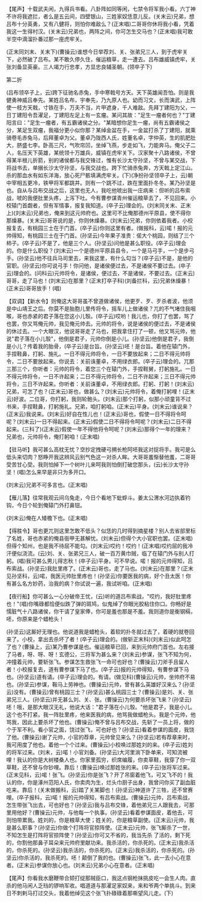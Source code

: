 <!-- { "loadSidebar": true } -->
【尾声】十载武夫闲，九得兵书看。八卦阵如同等闲，七禁令将军我小看。六丁神不许将我遮拦，者么是五云间，四壁银山，三姓家奴恁意儿反。(关末云)兄弟，想吕布十分英勇，又有八健将，则怕你难敌么？(正末唱)二哥哥你休将我小看，凭着我这一生得村汉。(关末云)兄弟也，两阵之间，你可怎生交马也？(正末唱)我可敢半空中滴溜扑番过那一座虎牢关。

(正末同刘末、关末下)(曹操云)谁想今日举荐刘、关、张弟兄三人，到于虎牢关下，必然破了吕布。某不敢久停久住，催运粮草，走一遭去。吕布雄威镇虎牢，关张刘备显英豪。三人竭力行忠孝，方显忠良辅圣朝。(领卒子下)

第二折

(吕布领卒子上，云)跨下征驰名赤兔，手中寒戟号方天。天下英雄闻吾怕。则是我健勇神威吕奉先。某姓吕名布，宇奉先，乃九原人也。幼而习文，长而演武，上阵使一枝方天戟，寸铁在手，万夫不当，片甲遮身，千人难敌。先拜丁建阳为父，一日丁建阳令吾濯足，丁建阳左足上有一玄瘤。某问其故："足生一瘤者何也？"丁建阳言曰："足生一瘤者，有五霸诸侯之分。"某暗想你足生一瘤，尚有五霸诸侯之分，某足生双瘤，我福分更小似你那？某绰金盆在手，一金盆打杀了丁建阳，就乘骑卷毛赤兔马，后拜董卓为父。董卓乃陇西人氏，姓董名卓，字仲英，生的肌肥肚大，脐盛七李。卧高三尺，气吹帘凹，坐绰飞燕，步走如飞，力能奔马。俺父子二人，名压天下英雄，某统领十万雄兵，威镇在虎牢关下。汉家聚十八路诸侯，不曾得某半根儿折箭，别的诸侯都与我交锋过，惟有长沙太守孙坚，不曾与某交战，下将战书去，单搦长沙太守孙坚，与我交战也。跨下忙骑赤兔奔，方天戟上定江山。杀的那血水有如东洋海，放心死尸骸填满虎牢关。(下)(净扮孙坚领卒子上，云)朝中宰相五更冷，铁甲将军都跳井。则有一个跳不过，跌在里面扑冬冬。某乃孙坚是也。自从与吕布交战之后，这里也无人，我吃他唬出我一庄病来：但听的吕布索战，唬的我便肚里头疼，上泻下吐。今有曹参谋青州催运粮草去了，不见回来。小校辕门首觑者，但有军情事，报复我知道。(卒子云)理会的。(刘末同关末、正末上)(刘末云)兄弟也，俺来到这元帅府也。这里可不比俺那德州平原县，使不得你那燥暴。(关末云)哥哥说的是，你则休燥暴。(刘末云)兄弟，你则依着我者。小校报复去，有桃园三士在于门首。(卒子云)你则这里有者。(做报科，云)喏！报的元帅得知，有桃园三士在于门首。(孙坚云)今年果子准贵：偌大个桃园，则结了三个柿子。(卒子云)不是了，他是三个人。(孙坚云)问他是甚么职役。(卒子云)理会的。你是什么职役？(刘末云)一个是德州平原县县令，一个是马弓手，一个是步弓手。(孙坚云)他不往兵马司里去，来我这里，有什么勾当？(卒子云)不是，是他的官职。(孙坚云)你可说弓手！你问他，是诸侯便过去，不是诸侯不要过去。(卒子云)理会的。(问科云)元帅将令，是诸侯，便过去，不是诸侯，不要过去。(正末云)哥哥，走了马也！(刘末云)在那里？(正末打卒子科)(刘备拦科，云)兄弟休燥暴！(正末云)哥哥放手！(唱)

【双调】【新水令】则俺这大哥哥虽不曾道做诸侯，他更歹、歹、歹杀者波，他须是中山靖王之后。你莫不是胎胞儿里传将令，摇车儿上做诸侯？兀的不气堵住我咽喉，哥也赤紧的君子落在您这小儿彀。(卒子云)哎哟！我儿也，你打了也罢，骂了也罢，你又骂俺元帅，我见俺元帅去。元帅的将令，说是诸侯的便过去，不是诸侯的休过去。一个大眼汉，他说哥哥走了马也，把我拿住打了一顿，他又骂元帅，他说"君子落在小儿彀"，他倒是君子，元帅你倒是小儿。(孙坚云)他倒是君子，我倒是小儿？传着我的胎骨，(卒子云)是台旨。(孙坚云)呸！是台旨。着他在辕门外，手捏鞋鼻，打躬、施礼。一日不得元帅将令，一日不要放起来；二日不得元帅将令，二日不要放起来。你说去：关前诛董卓，不用绿衣郎。(卒子云)理会的。兀那三那三个，你听者：元帅的将令，着您三个在辕门外，手捏鞋舅，打躬施礼。一日不得元帅将令，一日不许起来；二日不得元帅将令，二日不许起来；三日不得元帅将令，三日不许起来。你听者：关前诛董卓，不用绿衣郎。打躬、打躬！(刘末云)兄弟，可怎了也？(正末云)哥也，做甚么？(刘末云)元帅将令，着俺打躬哩！(正末云)好波。二位哥，你打躬，我则轮骲头。(刘末云)那个打躬，似那小顽童背不过书来，手捏鞋鼻，打躬施礼。兄弟，咱打躬咱。(正末云)平身。(刘末云)谁说来？(正末云)我说来。(刘末云)好自在性儿也！(正末云)哥也，假使一日不得将令呵呢？(刘末云)一日不得起来。(正末云)假使二日不得将令呵呢？(刘末云)二日不得起来。(三科了)(正末云)假使一年不得他将令呵呢？(刘末云)那得个一年的理来？兄弟也，元帅将令，俺打躬咱！(正末唱)

【驻马听】我可甚么高枕无忧？空抄定拽硬弓搠长枪阿呸我这对捉将手。我可是么低头来切肉？怒睁开我这辨风云别气色这一对杀人眸。大哥哥羞惭替他羞，二哥哥受苦甘心受。我则怕掉下一个树叶儿来呵我则怕倒打破您那头，(云)长沙太守孙坚！(唱)怎么来早是非只为多开口。

(刘末云)兄弟不可多言也。(正末唱)

【雁儿落】往常我观云间乌兔走，今日个看地下蚍蜉斗。姜太公渭水河边执着钓钩，今日个轮到俺辕门外打鼻钮。

(刘末云)俺在人矮檐下也。(正末唱)

【得胜令】哥也更兀则这里怎敢不低头？似恁的几时得到摘星楼？别人去省部里标了名姓，哥也赤紧的俺县衙甲无甚解忧。(刘末云)但得个大小官职也罢。(正末唱)但得个知州，也是我不待屈不能勾。(刘末云)哎约！哎约！(正末唱)哎约屈的我冷汗便似浇流。(云)刘、关、张弟兄三人，破一百万黄巾贼，临了在辕门外与别人打躬。(唱)我可甚么男儿得志秋！(卒子云)平身。可不早说。喏！报的元帅得知，吕布索战。(孙坚云)我肚里疼了。(正末云)哥也，走了马也。(刘末云)在那里？(正末见孙坚科，云)喏，我医元帅肚里疼也！(孙坚云)你要医我的病，好个丑太医！你有甚么名方妙药，治我的病？你试说一遍，我试听咱。(正末唱)

【夜行船】你可甚么一心分破帝王忧，(云)听的道吕布索战，"哎约，我好肚里疼也！"(唱)你嘴碌都恰便似跌了弹的斑鸠，似鬼绰了你眼光胶粘住你口。你畅好是懦脏气十八路诸侯，你干请了皇家俸，你可是羞也那是不羞。我则道你是衡钢槅，呸，你原来是个蜡枪头！

(孙坚云)这厮好无理也。他说道我是蜡枪头，着软的扑冬就过去了，着硬的就卷回来了。小校，拿出去杀坏了者！(卒子云)理会的。(做斩正末科)(刘末云)似此呵怎了也？(曹操上，云)某乃曹参谋是也。催运粮草已回，来到元帅府门首也。左右接了马者，呀、呀、呀！玄德公，三将军为甚么来？(刘末云)参谋，张飞不知为何，冲撞着元帅，要斩张飞。参谋怎生救张飞一命可也好也？(曹操云)刀斧手且留人者！小校报复去，道有曹参谋下马了也。(卒子云)报的元帅得知，有曹参谋下马也。(孙坚云)道有请。(卒子云)理会的。有请。(做见科)(曹操云)元帅，坐帅府不易也。(孙坚云)参谋，鞍马上劳神也。(曹操云)元帅，曾有甚么英雄好汉来么？(孙坚云)没有。(曹操云)曾有桃园三士？(孙坚云)甚么桃园三士？(曹操云)是刘、关、张弟兄三人。(孙坚云)并无甚么刘、关、张。(曹操云)为何要杀坏张飞来？(孙坚云)呸！哦，是那大眼汉无礼，他说大话："君子落在小儿彀。"他是君子，我是小儿。这个也不打紧。我一阵肚里疼，他来医我的病，他骂我做蜡枪头。我是个元帅，他骂我，因此上要杀坏了他也。(曹操云)俺不曾与吕布交战，先斩了一员上将，做的个于军不利。看小官之面，饶过张飞，可也好也？(孙坚云)看着参谋的面皮，我饶了他。(曹操云)谢了元帅，小官的荐章，元帅曾见来么？(孙坚云)若有荐章来时，我可用度了他也。着他一个个过来。(曹操云)小校唤过那姓刘的来。(卒子云)姓刘的将军过来。(刘末，云)喏！小官刘备。(孙坚云)大河里淌下卧单来，可知流被哩！我认的你是大树楼桑人也。你家里孤穷，织席编履，你卖草鞋，我穿了你一双草鞋，还不曾与你钞哩。靠后！(曹操云)唤过那姓张的来。(卒子云)张将军过来。(正末见科，云)喏！张飞。(孙坚云)你是张飞？开了吊窗着他飞，可又飞不的！我认的你，你是涿州范阳人氏，你卖肉为生，烂头巾厨子出身，我曾问你买了副血脏吃来。靠后！(关末做搬科，云)踏了关某脚也！(孙坚云)神道许了三牲，还不曾赛哩。(卒子报科，云)喏！报的元帅得知，有吕布索战。(曹操云)元帅，吕布索战，怎生带张飞出去，可也好也？(孙坚云)我与吕布交锋，着他弟兄三人跟我去，可那里用他好？(曹操云)元帅，与他每一个执事。(孙坚云)看着参谋面皮，着他去，可则怕带累我。姓刘的，你是粮草大使；姓关的，你是粮草副使。(正末云)元帅，我是甚么职事？(孙坚云)你做个打阵将官掠阵使。(正末云)元帅，张飞厮杀了一世，不知怎生是打阵将官掠阵使？(孙坚云)你可又不省的，我当先杀
了活的，剩下死的，你割他那鼻子耳朵来元帅府里献功来。我杀活的，你杀死的。(正末云)我杀活的，你杀死的。(孙坚云)我杀活的，你杀死的。(正末云)我杀活的，你杀死的。(孙坚云)你杀活的，我杀死的。呸！颠倒了我的也。(曹操云)张飞，此一去小心在意者。(正末云)参谋你放心也。(刘末云)兄弟小心在意者。(正末唱)

【尾声】你看我水磨鞭带合颏打绽那贼臣口，我这点钢枪抹挑皮吃一会生人肉。直杀的他马闲人乏珰的锣响军收。唱道道与那濯足家奴来，来和爷两个单挑斗。到来日不刺剌马打过交头，我着他绰见这个张飞扑碌碌着那嘶望风儿走。(下)

